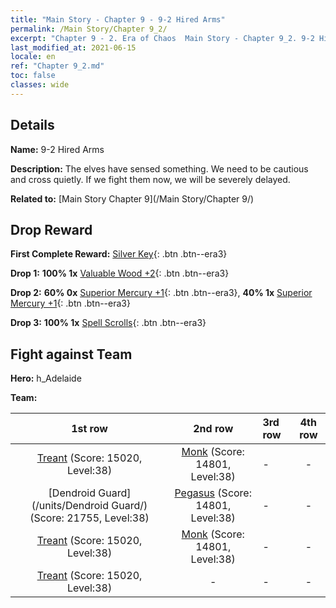 ```yaml
---
title: "Main Story - Chapter 9 - 9-2 Hired Arms"
permalink: /Main Story/Chapter 9_2/
excerpt: "Chapter 9 - 2. Era of Chaos  Main Story - Chapter 9_2. 9-2 Hired Arms"
last_modified_at: 2021-06-15
locale: en
ref: "Chapter 9_2.md"
toc: false
classes: wide
---
```


## Details

 **Name:** 9-2 Hired Arms

 **Description:** The elves have sensed something. We need to be cautious and cross quietly. If we fight them now, we will be severely delayed.

 **Related to:** [Main Story Chapter 9](/Main Story/Chapter 9/)

## Drop Reward

 **First Complete Reward:** [Silver Key](/Items/con_693/){: .btn .btn--era3}

 **Drop 1:** **100% 1x** [Valuable Wood +2](/Items/mat_27/){: .btn .btn--era3}

 **Drop 2:** **60% 0x** [Superior Mercury +1](/Items/mat_21/){: .btn .btn--era3}, **40% 1x** [Superior Mercury +1](/Items/mat_21/){: .btn .btn--era3}

 **Drop 3:** **100% 1x** [Spell Scrolls](/Items/con_694/){: .btn .btn--era3}


## Fight against Team
 **Hero:** h_Adelaide

 **Team:**


  | 1st row | 2nd row | 3rd row | 4th row |
  |:----:|:----:|:----|:----:|
  | [Treant](/units/Treant/) (Score: 15020, Level:38)  | [Monk](/units/Monk/) (Score: 14801, Level:38)  | - | - |
  | [Dendroid Guard](/units/Dendroid Guard/) (Score: 21755, Level:38)  | [Pegasus](/units/Pegasus/) (Score: 14801, Level:38)  | - | - |
  | [Treant](/units/Treant/) (Score: 15020, Level:38)  | [Monk](/units/Monk/) (Score: 14801, Level:38)  | - | - |
  | [Treant](/units/Treant/) (Score: 15020, Level:38)  | - | - | - |


